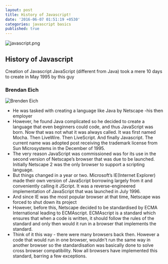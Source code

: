 ```yaml
---
layout: post
title: History of Javascript!
date: '2016-06-07 01:51:19 +0530'
categories: javascript basics
published: true
---
```




![javascript.png](https://www.google.co.in/url?sa=i&rct=j&q=&esrc=s&source=images&cd=&cad=rja&uact=8&ved=0ahUKEwii3qftrJbNAhUHrJQKHX_nA4AQjRwIAw&url=http%3A%2F%2Fric.mclaughlin.today%2Fportfolio&psig=AFQjCNHNfWl1QuoNfV5k15mh7D07pr2_0Q&ust=1465403843014088)


## History of Javascript

Creation of Javascript
JavaScript (different from Java) took a mere 10 days to create in May 1995 by this guy 
### Brendan Eich
![Brenden Eich](https://upload.wikimedia.org/wikipedia/commons/d/d1/Brendan_Eich_Mozilla_Foundation_official_photo.jpg)


- He was tasked with creating a language like Java by Netscape -his then employer
- However, he found Java complicated so he decided to create a language that even beginners could code, and thus JavaScript was born. Now that was not what it was always called.  It was first named Mocha. Then LiveWire. Then  LiveScript. And finally Javascript. The current name was adopted post receiving the trademark license from Sun Microsystems in the December of 1995.
- The very reason JavaScript was commissioned was for its use in the second version of Netscape’s browser that was due to be launched. Initially Netscape 2 was the only browser to support a scripting language.
- But things changed in a year or two. Microsoft’s IE(Internet Explorer) made their own version of JavaScript borrowing largely from it and conveniently calling it JScript. It was a reverse-engineered implementation of  JavaScript that was launched in July 1996.
- And since IE was the most popular browser at that time, Netscape was forced to shut down its project
- However, before this,  Netscape decided to be standardised by ECMA International leading to ECMAscript. ECMAscript is a standard which ensures that when a code is written, it should follow the rules of the standard and only then would it run in a browser that implements the standard. 
- Think of it this way - there were many browsers back then. However a code that would run in one browser, wouldn't run the same way in another browser so the standardisation was basically done to solve cross browser compatibility. Now all browsers have implemented this standard, barring a few exceptions.


